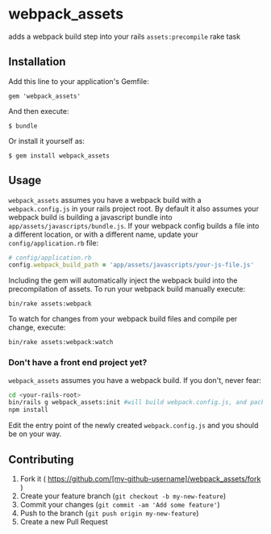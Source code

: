 # webpack_assets

adds a webpack build step into your rails `assets:precompile` rake task

## Installation

Add this line to your application's Gemfile:

    gem 'webpack_assets'

And then execute:

    $ bundle

Or install it yourself as:

    $ gem install webpack_assets

## Usage

`webpack_assets` assumes you have a webpack build with a `webpack.config.js` in
your rails project root. By default it also assumes your webpack build is
building a javascript bundle into `app/assets/javascripts/bundle.js`. If your
webpack config builds a file into a different location, or with a different
name, update your `config/application.rb` file:

````ruby
# config/application.rb
config.webpack_build_path = 'app/assets/javascripts/your-js-file.js'
````

Including the gem will automatically inject the webpack build into the
precompilation of assets. To run your webpack build manually execute:

    bin/rake assets:webpack

To watch for changes from your webpack build files and compile per change, execute:

    bin/rake assets:webpack:watch


### Don't have a front end project yet?

`webpack_assets` assumes you have a webpack build. If you don't, never fear:

```bash
cd <your-rails-root>
bin/rails g webpack_assets:init #will build webpack.config.js, and package.json
npm install

```

Edit the entry point of the newly created `webpack.config.js` and you should be
on your way.



## Contributing

1. Fork it ( https://github.com/[my-github-username]/webpack_assets/fork )
2. Create your feature branch (`git checkout -b my-new-feature`)
3. Commit your changes (`git commit -am 'Add some feature'`)
4. Push to the branch (`git push origin my-new-feature`)
5. Create a new Pull Request
